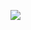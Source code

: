 <p align="right">
  <img src="https://capsule-render.vercel.app/api?type=blur&height=250&color=0:CD5C5C,100:d7a20f&text=tom%20alvarez&fontSize=20&fontColor=ad4501&fontAlign=50&fontAlignY=50&desc=web%20developer&descSize=18&descAlignY=62&descAlign=53"/>
</p>

<!-- E6A02E -->
